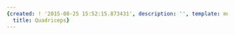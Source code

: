 ```yaml
---
{created: ! '2015-08-25 15:52:15.873431', description: '', template: muscle.html,
  title: Quadriceps}
---
```

